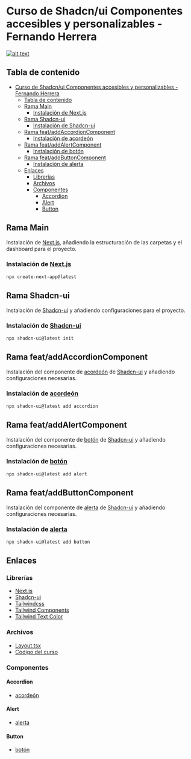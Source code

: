 # Curso de Shadcn/ui Componentes accesibles y personalizables - Fernando Herrera

[![alt text](https://i.imgur.com/s06QSlC.png)](https://cursos.devtalles.com/courses/shadcn-ui)

## Tabla de contenido

- [Curso de Shadcn/ui Componentes accesibles y personalizables - Fernando Herrera](#curso-de-shadcnui-componentes-accesibles-y-personalizables---fernando-herrera)
  - [Tabla de contenido](#tabla-de-contenido)
  - [Rama Main](#rama-main)
    - [Instalación de Next.js](#instalación-de-nextjs)
  - [Rama Shadcn-ui](#rama-shadcn-ui)
    - [Instalación de Shadcn-ui](#instalación-de-shadcn-ui)
  - [Rama feat/addAccordionComponent](#rama-feataddaccordioncomponent)
    - [Instalación de acordeón](#instalación-de-acordeón)
  - [Rama feat/addAlertComponent](#rama-feataddalertcomponent)
    - [Instalación de botón](#instalación-de-botón)
  - [Rama feat/addButtonComponent](#rama-feataddbuttoncomponent)
    - [Instalación de alerta](#instalación-de-alerta)
  - [Enlaces](#enlaces)
    - [Librerías](#librerías)
    - [Archivos](#archivos)
    - [Componentes](#componentes)
      - [Accordion](#accordion)
      - [Alert](#alert)
      - [Button](#button)

## Rama Main

Instalación de [Next.js](https://nextjs.org), añadiendo la estructuración de las carpetas y el dashboard para el proyecto.

### Instalación de [Next.js](https://nextjs.org/docs/getting-started/installation)

```bash
npx create-next-app@latest
```

## Rama Shadcn-ui

Instalación de [Shadcn-ui](https://ui.shadcn.com/) y añadiendo configuraciones para el proyecto.

### Instalación de [Shadcn-ui](https://ui.shadcn.com/docs/installation)

```bash
npx shadcn-ui@latest init
```

## Rama feat/addAccordionComponent

Instalación del componente de [acordeón](https://ui.shadcn.com/docs/components/accordion) de [Shadcn-ui](https://ui.shadcn.com/) y añadiendo configuraciones necesarias.

### Instalación de [acordeón](https://ui.shadcn.com/docs/components/accordion)

```bash
npx shadcn-ui@latest add accordion
```

## Rama feat/addAlertComponent

Instalación del componente de [botón](https://ui.shadcn.com/docs/components/button) de [Shadcn-ui](https://ui.shadcn.com/) y añadiendo configuraciones necesarias.

### Instalación de [botón](https://ui.shadcn.com/docs/components/button)

```bash
npx shadcn-ui@latest add alert
```

## Rama feat/addButtonComponent

Instalación del componente de [alerta](https://ui.shadcn.com/docs/components/alert) de [Shadcn-ui](https://ui.shadcn.com/) y añadiendo configuraciones necesarias.

### Instalación de [alerta](https://ui.shadcn.com/docs/components/alert)

```bash
npx shadcn-ui@latest add button

```

## Enlaces

### Librerías

- [Next.js](https://nextjs.org)
- [Shadcn-ui](https://ui.shadcn.com/)
- [Tailwindcss](https://tailwindcss.com/)
- [Tailwind Components](https://tailwindcomponents.com/component/tailwind-css-admin-dashboard-layout)
- [Tailwind Text Color](https://tailwindcss.com/docs/text-color)

### Archivos

- [Layout.tsx](https://gist.github.com/Klerith/3949f1c8b884d7101e378dfb668f0f3a)
- [Código del curso](https://github.com/DevTalles-corp/shadcn-dashboard)

### Componentes

#### Accordion

- [acordeón](https://ui.shadcn.com/docs/components/accordion)

#### Alert

- [alerta](https://ui.shadcn.com/docs/components/alert)

#### Button

- [botón](https://ui.shadcn.com/docs/components/button)

